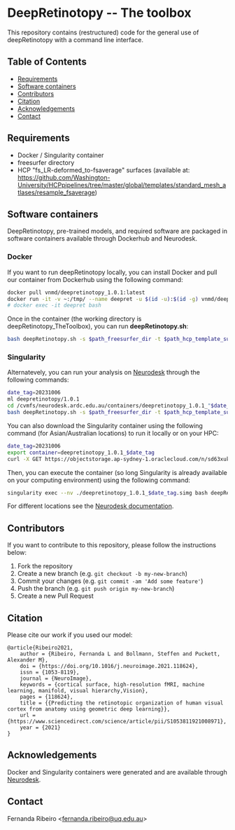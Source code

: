 # DeepRetinotopy -- The toolbox
This repository contains (restructured) code for the general use of deepRetinotopy with a command line interface.

## Table of Contents
* [Requirements](#installation-and-requirements)
* [Software containers](#software-containers)
* [Contributors](#contributors)
* [Citation](#citation)
* [Acknowledgements](#acknowledgements)
* [Contact](#contact)

## Requirements 

- Docker / Singularity container
- freesurfer directory
- HCP "fs_LR-deformed_to-fsaverage" surfaces (available at: https://github.com/Washington-University/HCPpipelines/tree/master/global/templates/standard_mesh_atlases/resample_fsaverage)

## Software containers
DeepRetinotopy, pre-trained models, and required software are packaged in software containers available through Dockerhub and Neurodesk.

### Docker
If you want to run deepRetinotopy locally, you can install Docker and pull our container from Dockerhub using the following command:

```bash
docker pull vnmd/deepretinotopy_1.0.1:latest
docker run -it -v ~:/tmp/ --name deepret -u $(id -u):$(id -g) vnmd/deepretinotopy_1.0.1:latest
# docker exec -it deepret bash
```

Once in the container (the working directory is deepRetinotopy_TheToolbox), you can run **deepRetinotopy.sh**: 
```bash
bash deepRetinotopy.sh -s $path_freesurfer_dir -t $path_hcp_template_surfaces -d $dataset_name -m $model
```

### Singularity
Alternatevely, you can run your analysis on [Neurodesk]() through the following commands:

```bash
date_tag=20231006
ml deepretinotopy/1.0.1
cd /cvmfs/neurodesk.ardc.edu.au/containers/deepretinotopy_1.0.1_"$date_tag"/deepretinotopy_1.0.1_$date_tag.simg/opt/deepRetinotopy_TheToolbox/
bash deepRetinotopy.sh -s $path_freesurfer_dir -t $path_hcp_template_surfaces -d $dataset_name -m $model
```

You can also download the Singularity container using the following command (for Asian/Australian locations) to run it locally or on your HPC:

```bash
date_tag=20231006
export container=deepretinotopy_1.0.1_$date_tag
curl -X GET https://objectstorage.ap-sydney-1.oraclecloud.com/n/sd63xuke79z3/b/neurodesk/o/${container}.simg -O
```

Then, you can execute the container (so long Singularity is already available on your computing environment) using the following command:

```bash
singularity exec --nv ./deepretinotopy_1.0.1_$date_tag.simg bash deepRetinotopy.sh -s $path_freesurfer_dir -t $path_hcp_template_surfaces -d $dataset_name
```

For different locations see the [Neurodesk documentation](https://www.neurodesk.org/docs/getting-started/neurocontainers/singularity/).

## Contributors
If you want to contribute to this repository, please follow the instructions below:

1. Fork the repository
2. Create a new branch (e.g. `git checkout -b my-new-branch`)
3. Commit your changes (e.g. `git commit -am 'Add some feature'`)
4. Push the branch (e.g. `git push origin my-new-branch`)
5. Create a new Pull Request

## Citation

Please cite our work if you used our model:

	@article{Ribeiro2021,
		author = {Ribeiro, Fernanda L and Bollmann, Steffen and Puckett, Alexander M},
		doi = {https://doi.org/10.1016/j.neuroimage.2021.118624},
		issn = {1053-8119},
		journal = {NeuroImage},
		keywords = {cortical surface, high-resolution fMRI, machine learning, manifold, visual hierarchy,Vision},
		pages = {118624},
		title = {{Predicting the retinotopic organization of human visual cortex from anatomy using geometric deep learning}},
		url = {https://www.sciencedirect.com/science/article/pii/S1053811921008971},
		year = {2021}
	}

## Acknowledgements

Docker and Singularity containers were generated and are available through [Neurodesk](https://www.neurodesk.org/). 

## Contact
Fernanda Ribeiro <[fernanda.ribeiro@uq.edu.au](fernanda.ribeiro@uq.edu.au)>
